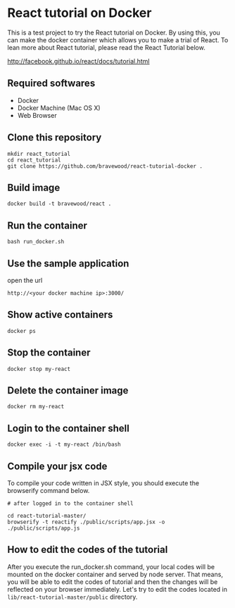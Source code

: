 # React tutorial on Docker
This is a test project to try the React tutorial on Docker.
By using this, you can make the docker container which allows you to make a trial of React.
To lean more about React tutorial, please read the React Tutorial below.

http://facebook.github.io/react/docs/tutorial.html


## Required softwares
+ Docker
+ Docker Machine (Mac OS X)
+ Web Browser


## Clone this repository
```
mkdir react_tutorial
cd react_tutorial
git clone https://github.com/bravewood/react-tutorial-docker .
```

## Build image
```
docker build -t bravewood/react .
```


## Run the container
```
bash run_docker.sh
```


## Use the sample application
open the url
```
http://<your docker machine ip>:3000/
```


## Show active containers
```
docker ps
```


## Stop the container
```
docker stop my-react
```


## Delete the container image
```
docker rm my-react
```


## Login to the container shell
```
docker exec -i -t my-react /bin/bash
```

## Compile your jsx code
To compile your code written in JSX style, you should execute the browserify command below.
```
# after logged in to the container shell

cd react-tutorial-master/
browserify -t reactify ./public/scripts/app.jsx -o ./public/scripts/app.js
```


## How to edit the codes of the tutorial
After you execute the run_docker.sh command, your local codes will be mounted on the docker container and served by node server.
That means, you will be able to edit the codes of tutorial and then the changes will be reflected on your browser immediately.
Let's try to edit the codes located in ``lib/react-tutorial-master/public`` directory.
